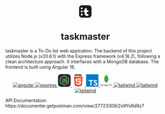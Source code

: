 <p align="center">
  <img src="/frontend/src/assets/logo.png" alt="angular" width="40" height="40" />
</p>
<h1 align="center">taskmaster</h1>
<p id="description">taskmaster is a To-Do list web appication. The backend of this project utilizes Node.js (v20.6.1) with the Express framework (v4.18.2), following a clean architecture approach. It interfaces with a MongoDB database. The frontend is built using Angular 16.
</p>
<p align="center"> 
<a href="https://angular.io" target="_blank" rel="noreferrer">
<img src="https://angular.io/assets/images/logos/angular/angular.svg" alt="angular" width="40" height="40"/> </a>
<a href="https://expressjs.com" target="_blank" rel="noreferrer"> <img src="https://user-images.githubusercontent.com/25181517/183859966-a3462d8d-1bc7-4880-b353-e2cbed900ed6.png" alt="express" width="40" height="40"/> </a><a href="https://nodejs.org" target="_blank" rel="noreferrer"> <img src="https://raw.githubusercontent.com/tandpfun/skill-icons/af89bcc5e478013caaa514c31a3789f25e818193/icons/NodeJS-Dark.svg" alt="nodejs" width="40" height="40"/> </a><a href="https://www.w3.org/html/" target="_blank" rel="noreferrer"> <img src="https://raw.githubusercontent.com/devicons/devicon/master/icons/html5/html5-original-wordmark.svg" alt="html5" width="40" height="40"/> </a> <a href="https://www.typescriptlang.org/" target="_blank" rel="noreferrer"> <img src="https://raw.githubusercontent.com/devicons/devicon/master/icons/typescript/typescript-original.svg" alt="typescript" width="40" height="40"/> </a> <a href="https://www.mongodb.com/" target="_blank" rel="noreferrer"> <img src="https://raw.githubusercontent.com/devicons/devicon/master/icons/mongodb/mongodb-original-wordmark.svg" alt="mongodb" width="40" height="40"/> </a> <a href="https://tailwindcss.com/" target="_blank" rel="noreferrer"> <img src="https://www.vectorlogo.zone/logos/tailwindcss/tailwindcss-icon.svg" alt="tailwind" width="40" height="40"/> </a> <a href="https://tailwindcss.com/" target="_blank" rel="noreferrer"> <img src="https://github.com/co-IT/ngrx-vis/blob/master/assets/logo.png?raw=true" alt="tailwind" width="40" height="40"/> </a><a href="https://tailwindcss.com/" target="_blank" rel="noreferrer"> <img src="https://user-images.githubusercontent.com/5418178/177059352-fe91dcd5-e17b-4103-88ae-70d6d396cf85.png" alt="tailwind" width="40" height="40"/> </a>
</p>

<p> API Documentation: https://documenter.getpostman.com/view/27723309/2s9YsRd9z7</p>